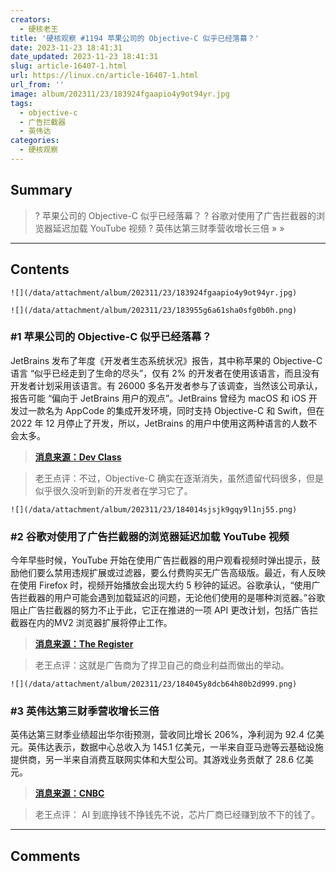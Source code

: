 ```yaml
---
creators:
  - 硬核老王
title: '硬核观察 #1194 苹果公司的 Objective-C 似乎已经落幕？'
date: 2023-11-23 18:41:31
date_updated: 2023-11-23 18:41:31
slug: article-16407-1.html
url: https://linux.cn/article-16407-1.html
url_from: ''
image: album/202311/23/183924fgaapio4y9ot94yr.jpg
tags:
  - objective-c
  - 广告拦截器
  - 英伟达
categories:
  - 硬核观察
---
```


## Summary

> ? 苹果公司的 Objective-C 似乎已经落幕？
> ? 谷歌对使用了广告拦截器的浏览器延迟加载 YouTube 视频
> ? 英伟达第三财季营收增长三倍
> » 
> »

***

<!-- more -->

## Contents

`![](/data/attachment/album/202311/23/183924fgaapio4y9ot94yr.jpg)`

`![](/data/attachment/album/202311/23/183955g6a61sha0sfg0b0h.png)`

### #1 苹果公司的 Objective-C 似乎已经落幕？

JetBrains 发布了年度《开发者生态系统状况》报告，其中称苹果的 Objective-C 语言 “似乎已经走到了生命的尽头”，仅有 2% 的开发者在使用该语言，而且没有开发者计划采用该语言。有 26000 多名开发者参与了该调查，当然该公司承认，报告可能 “偏向于 JetBrains 用户的观点”。JetBrains 曾经为 macOS 和 iOS 开发过一款名为 AppCode 的集成开发环境，同时支持 Objective-C 和 Swift，但在 2022 年 12 月停止了开发，所以，JetBrains 的用户中使用这两种语言的人数不会太多。

> 
> **[消息来源：Dev Class](https://devclass.com/2023/11/21/apples-objective-c-appears-to-be-reaching-its-end-of-life-or-so-says-jetbrains-survey/)**
> 
> 
> 

> 
> 老王点评：不过，Objective-C 确实在逐渐消失，虽然遗留代码很多，但是似乎很久没听到新的开发者在学习它了。
> 
> 
> 

`![](/data/attachment/album/202311/23/184014sjsjk9gqy9l1nj55.png)`

### #2 谷歌对使用了广告拦截器的浏览器延迟加载 YouTube 视频

今年早些时候，YouTube 开始在使用广告拦截器的用户观看视频时弹出提示，鼓励他们要么禁用违规扩展或过滤器，要么付费购买无广告高级版。最近，有人反映在使用 Firefox 时，视频开始播放会出现大约 5 秒钟的延迟。谷歌承认，“使用广告拦截器的用户可能会遇到加载延迟的问题，无论他们使用的是哪种浏览器。”谷歌阻止广告拦截器的努力不止于此，它正在推进的一项 API 更改计划，包括广告拦截器在内的MV2 浏览器扩展将停止工作。

> 
> **[消息来源：The Register](https://www.theregister.com/2023/11/21/ad_block_google/)**
> 
> 
> 

> 
> 老王点评：这就是广告商为了捍卫自己的商业利益而做出的举动。
> 
> 
> 

`![](/data/attachment/album/202311/23/184045y8dcb64h80b2d999.png)`

### #3 英伟达第三财季营收增长三倍

英伟达第三财季业绩超出华尔街预测，营收同比增长 206%，净利润为 92.4 亿美元。英伟达表示，数据中心总收入为 145.1 亿美元，一半来自亚马逊等云基础设施提供商，另一半来自消费互联网实体和大型公司。其游戏业务贡献了 28.6 亿美元。

> 
> **[消息来源：CNBC](https://www.cnbc.com/2023/11/21/nvidia-nvda-q3-earnings-report-2024.html)**
> 
> 
> 

> 
> 老王点评： AI 到底挣钱不挣钱先不说，芯片厂商已经赚到放不下的钱了。
> 
> 
>

***

## Comments
